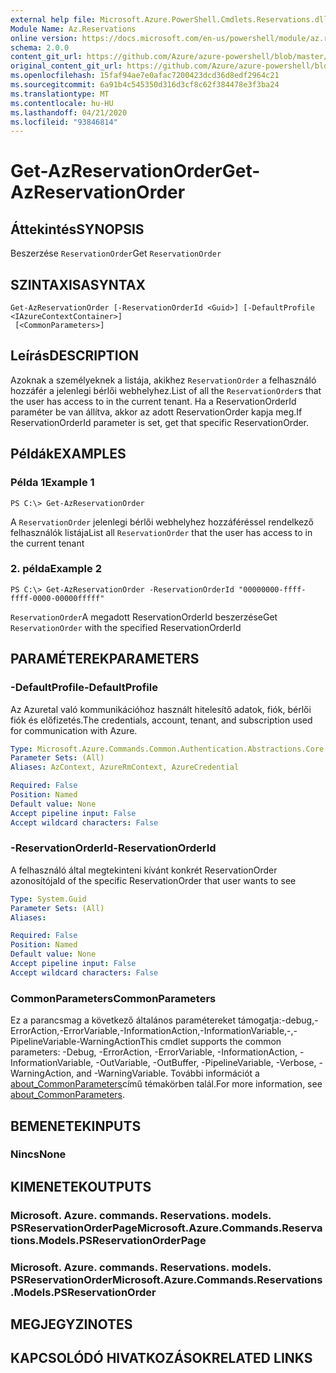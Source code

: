 ```yaml
---
external help file: Microsoft.Azure.PowerShell.Cmdlets.Reservations.dll-Help.xml
Module Name: Az.Reservations
online version: https://docs.microsoft.com/en-us/powershell/module/az.reservations/get-azreservationorder
schema: 2.0.0
content_git_url: https://github.com/Azure/azure-powershell/blob/master/src/Reservations/Reservations/help/Get-AzReservationOrder.md
original_content_git_url: https://github.com/Azure/azure-powershell/blob/master/src/Reservations/Reservations/help/Get-AzReservationOrder.md
ms.openlocfilehash: 15faf94ae7e0afac7200423dcd36d8edf2964c21
ms.sourcegitcommit: 6a91b4c545350d316d3cf8c62f384478e3f3ba24
ms.translationtype: MT
ms.contentlocale: hu-HU
ms.lasthandoff: 04/21/2020
ms.locfileid: "93846814"
---
```

# <span data-ttu-id="49087-101">Get-AzReservationOrder</span><span class="sxs-lookup"><span data-stu-id="49087-101">Get-AzReservationOrder</span></span>

## <span data-ttu-id="49087-102">Áttekintés</span><span class="sxs-lookup"><span data-stu-id="49087-102">SYNOPSIS</span></span>
<span data-ttu-id="49087-103">Beszerzése `ReservationOrder`</span><span class="sxs-lookup"><span data-stu-id="49087-103">Get `ReservationOrder`</span></span>

## <span data-ttu-id="49087-104">SZINTAXISA</span><span class="sxs-lookup"><span data-stu-id="49087-104">SYNTAX</span></span>

```
Get-AzReservationOrder [-ReservationOrderId <Guid>] [-DefaultProfile <IAzureContextContainer>]
 [<CommonParameters>]
```

## <span data-ttu-id="49087-105">Leírás</span><span class="sxs-lookup"><span data-stu-id="49087-105">DESCRIPTION</span></span>
<span data-ttu-id="49087-106">Azoknak a személyeknek a listája, akikhez `ReservationOrder` a felhasználó hozzáfér a jelenlegi bérlői webhelyhez.</span><span class="sxs-lookup"><span data-stu-id="49087-106">List of all the `ReservationOrder`s that the user has access to in the current tenant.</span></span> <span data-ttu-id="49087-107">Ha a ReservationOrderId paraméter be van állítva, akkor az adott ReservationOrder kapja meg.</span><span class="sxs-lookup"><span data-stu-id="49087-107">If ReservationOrderId parameter is set, get that specific ReservationOrder.</span></span>

## <span data-ttu-id="49087-108">Példák</span><span class="sxs-lookup"><span data-stu-id="49087-108">EXAMPLES</span></span>

### <span data-ttu-id="49087-109">Példa 1</span><span class="sxs-lookup"><span data-stu-id="49087-109">Example 1</span></span>
```
PS C:\> Get-AzReservationOrder
```

<span data-ttu-id="49087-110">A `ReservationOrder` jelenlegi bérlői webhelyhez hozzáféréssel rendelkező felhasználók listája</span><span class="sxs-lookup"><span data-stu-id="49087-110">List all `ReservationOrder` that the user has access to in the current tenant</span></span>

### <span data-ttu-id="49087-111">2. példa</span><span class="sxs-lookup"><span data-stu-id="49087-111">Example 2</span></span>
```
PS C:\> Get-AzReservationOrder -ReservationOrderId "00000000-ffff-ffff-0000-00000fffff"
```

<span data-ttu-id="49087-112">`ReservationOrder`A megadott ReservationOrderId beszerzése</span><span class="sxs-lookup"><span data-stu-id="49087-112">Get `ReservationOrder` with the specified ReservationOrderId</span></span>

## <span data-ttu-id="49087-113">PARAMÉTEREK</span><span class="sxs-lookup"><span data-stu-id="49087-113">PARAMETERS</span></span>

### <span data-ttu-id="49087-114">-DefaultProfile</span><span class="sxs-lookup"><span data-stu-id="49087-114">-DefaultProfile</span></span>
<span data-ttu-id="49087-115">Az Azuretal való kommunikációhoz használt hitelesítő adatok, fiók, bérlői fiók és előfizetés.</span><span class="sxs-lookup"><span data-stu-id="49087-115">The credentials, account, tenant, and subscription used for communication with Azure.</span></span>

```yaml
Type: Microsoft.Azure.Commands.Common.Authentication.Abstractions.Core.IAzureContextContainer
Parameter Sets: (All)
Aliases: AzContext, AzureRmContext, AzureCredential

Required: False
Position: Named
Default value: None
Accept pipeline input: False
Accept wildcard characters: False
```

### <span data-ttu-id="49087-116">-ReservationOrderId</span><span class="sxs-lookup"><span data-stu-id="49087-116">-ReservationOrderId</span></span>
<span data-ttu-id="49087-117">A felhasználó által megtekinteni kívánt konkrét ReservationOrder azonosítója</span><span class="sxs-lookup"><span data-stu-id="49087-117">Id of the specific ReservationOrder that user wants to see</span></span>

```yaml
Type: System.Guid
Parameter Sets: (All)
Aliases:

Required: False
Position: Named
Default value: None
Accept pipeline input: False
Accept wildcard characters: False
```

### <span data-ttu-id="49087-118">CommonParameters</span><span class="sxs-lookup"><span data-stu-id="49087-118">CommonParameters</span></span>
<span data-ttu-id="49087-119">Ez a parancsmag a következő általános paramétereket támogatja:-debug,-ErrorAction,-ErrorVariable,-InformationAction,-InformationVariable,-,-PipelineVariable-WarningAction</span><span class="sxs-lookup"><span data-stu-id="49087-119">This cmdlet supports the common parameters: -Debug, -ErrorAction, -ErrorVariable, -InformationAction, -InformationVariable, -OutVariable, -OutBuffer, -PipelineVariable, -Verbose, -WarningAction, and -WarningVariable.</span></span> <span data-ttu-id="49087-120">További információt a [about_CommonParameters](http://go.microsoft.com/fwlink/?LinkID=113216)című témakörben talál.</span><span class="sxs-lookup"><span data-stu-id="49087-120">For more information, see [about_CommonParameters](http://go.microsoft.com/fwlink/?LinkID=113216).</span></span>

## <span data-ttu-id="49087-121">BEMENETEK</span><span class="sxs-lookup"><span data-stu-id="49087-121">INPUTS</span></span>

### <span data-ttu-id="49087-122">Nincs</span><span class="sxs-lookup"><span data-stu-id="49087-122">None</span></span>

## <span data-ttu-id="49087-123">KIMENETEK</span><span class="sxs-lookup"><span data-stu-id="49087-123">OUTPUTS</span></span>

### <span data-ttu-id="49087-124">Microsoft. Azure. commands. Reservations. models. PSReservationOrderPage</span><span class="sxs-lookup"><span data-stu-id="49087-124">Microsoft.Azure.Commands.Reservations.Models.PSReservationOrderPage</span></span>

### <span data-ttu-id="49087-125">Microsoft. Azure. commands. Reservations. models. PSReservationOrder</span><span class="sxs-lookup"><span data-stu-id="49087-125">Microsoft.Azure.Commands.Reservations.Models.PSReservationOrder</span></span>

## <span data-ttu-id="49087-126">MEGJEGYZI</span><span class="sxs-lookup"><span data-stu-id="49087-126">NOTES</span></span>

## <span data-ttu-id="49087-127">KAPCSOLÓDÓ HIVATKOZÁSOK</span><span class="sxs-lookup"><span data-stu-id="49087-127">RELATED LINKS</span></span>
